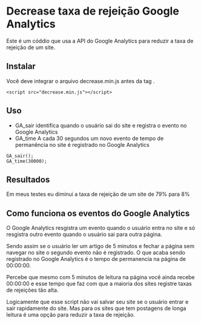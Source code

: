  
# Decrease taxa de rejeição Google Analytics

Este é um códdio que usa a API do Google Analytics para reduzir a taxa de rejeição de um site.   

## Instalar

Você deve integrar o arquivo decrease.min.js antes da tag </body>.
```
<script src="decrease.min.js"></script>
```
## Uso

- GA_sair identifica quando o usuário sai do site e registra o evento no Google Analytics
- GA_time A cada 30 segundos um novo evento de tempo de permanência no site é registrado no Google Analytics

```
GA_sair();
GA_time(30000);
```

## Resultados

Em meus testes eu diminui a taxa de rejeição de um site de 79% para 8% 

## Como funciona os eventos do Google Analytics

O Google Analytics resgistra um evento quando o usuário entra no site e só resgistra outro evento quando o usuário sai para outra página. 

Sendo assim se o usuário ler um artigo de 5 minutos e fechar a página sem navegar no site o segundo evento não é registrado. O que acaba sendo registrado no Google Analytics é o tempo de permanencia na página de 00:00:00. 

Percebe que mesmo com 5 minutos de leitura na página você ainda recebe 00:00:00 e esse tempo que faz com que a maioria dos sites registre taxas de rejeições tão alta.

Logicamente que esse script não vai salvar seu site se o usuário entrar e sair rapidamente do site. Mas para os sites que tem postagens de longa leitura é uma opção para reduzir a taxa de rejeição.

